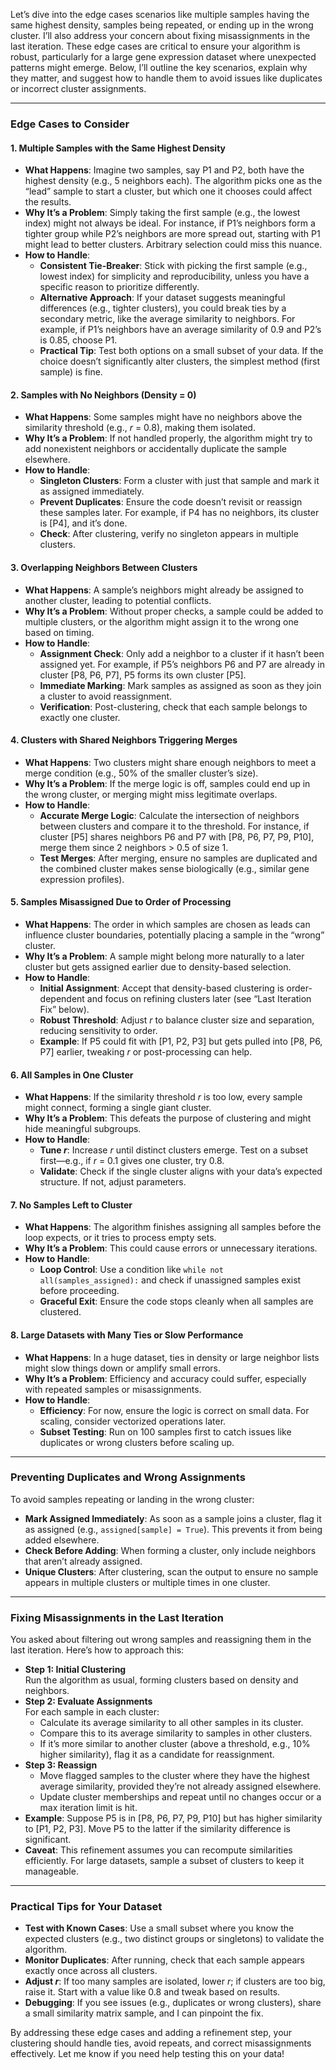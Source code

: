 Let’s dive into the edge cases scenarios like multiple samples having the same highest density, samples being repeated, or ending up in the wrong cluster. I’ll also address your concern about fixing misassignments in the last iteration. These edge cases are critical to ensure your algorithm is robust, particularly for a large gene expression dataset where unexpected patterns might emerge. Below, I’ll outline the key scenarios, explain why they matter, and suggest how to handle them to avoid issues like duplicates or incorrect cluster assignments.

---

### Edge Cases to Consider

#### 1. **Multiple Samples with the Same Highest Density**

- **What Happens**: Imagine two samples, say P1 and P2, both have the highest density (e.g., 5 neighbors each). The algorithm picks one as the “lead” sample to start a cluster, but which one it chooses could affect the results.
- **Why It’s a Problem**: Simply taking the first sample (e.g., the lowest index) might not always be ideal. For instance, if P1’s neighbors form a tighter group while P2’s neighbors are more spread out, starting with P1 might lead to better clusters. Arbitrary selection could miss this nuance.
- **How to Handle**:
  - **Consistent Tie-Breaker**: Stick with picking the first sample (e.g., lowest index) for simplicity and reproducibility, unless you have a specific reason to prioritize differently.
  - **Alternative Approach**: If your dataset suggests meaningful differences (e.g., tighter clusters), you could break ties by a secondary metric, like the average similarity to neighbors. For example, if P1’s neighbors have an average similarity of 0.9 and P2’s is 0.85, choose P1.
  - **Practical Tip**: Test both options on a small subset of your data. If the choice doesn’t significantly alter clusters, the simplest method (first sample) is fine.

#### 2. **Samples with No Neighbors (Density = 0)**

- **What Happens**: Some samples might have no neighbors above the similarity threshold (e.g., _r_ = 0.8), making them isolated.
- **Why It’s a Problem**: If not handled properly, the algorithm might try to add nonexistent neighbors or accidentally duplicate the sample elsewhere.
- **How to Handle**:
  - **Singleton Clusters**: Form a cluster with just that sample and mark it as assigned immediately.
  - **Prevent Duplicates**: Ensure the code doesn’t revisit or reassign these samples later. For example, if P4 has no neighbors, its cluster is [P4], and it’s done.
  - **Check**: After clustering, verify no singleton appears in multiple clusters.

#### 3. **Overlapping Neighbors Between Clusters**

- **What Happens**: A sample’s neighbors might already be assigned to another cluster, leading to potential conflicts.
- **Why It’s a Problem**: Without proper checks, a sample could be added to multiple clusters, or the algorithm might assign it to the wrong one based on timing.
- **How to Handle**:
  - **Assignment Check**: Only add a neighbor to a cluster if it hasn’t been assigned yet. For example, if P5’s neighbors P6 and P7 are already in cluster [P8, P6, P7], P5 forms its own cluster [P5].
  - **Immediate Marking**: Mark samples as assigned as soon as they join a cluster to avoid reassignment.
  - **Verification**: Post-clustering, check that each sample belongs to exactly one cluster.

#### 4. **Clusters with Shared Neighbors Triggering Merges**

- **What Happens**: Two clusters might share enough neighbors to meet a merge condition (e.g., 50% of the smaller cluster’s size).
- **Why It’s a Problem**: If the merge logic is off, samples could end up in the wrong cluster, or merging might miss legitimate overlaps.
- **How to Handle**:
  - **Accurate Merge Logic**: Calculate the intersection of neighbors between clusters and compare it to the threshold. For instance, if cluster [P5] shares neighbors P6 and P7 with [P8, P6, P7, P9, P10], merge them since 2 neighbors > 0.5 of size 1.
  - **Test Merges**: After merging, ensure no samples are duplicated and the combined cluster makes sense biologically (e.g., similar gene expression profiles).

#### 5. **Samples Misassigned Due to Order of Processing**

- **What Happens**: The order in which samples are chosen as leads can influence cluster boundaries, potentially placing a sample in the “wrong” cluster.
- **Why It’s a Problem**: A sample might belong more naturally to a later cluster but gets assigned earlier due to density-based selection.
- **How to Handle**:
  - **Initial Assignment**: Accept that density-based clustering is order-dependent and focus on refining clusters later (see “Last Iteration Fix” below).
  - **Robust Threshold**: Adjust _r_ to balance cluster size and separation, reducing sensitivity to order.
  - **Example**: If P5 could fit with [P1, P2, P3] but gets pulled into [P8, P6, P7] earlier, tweaking _r_ or post-processing can help.

#### 6. **All Samples in One Cluster**

- **What Happens**: If the similarity threshold _r_ is too low, every sample might connect, forming a single giant cluster.
- **Why It’s a Problem**: This defeats the purpose of clustering and might hide meaningful subgroups.
- **How to Handle**:
  - **Tune _r_**: Increase _r_ until distinct clusters emerge. Test on a subset first—e.g., if _r_ = 0.1 gives one cluster, try 0.8.
  - **Validate**: Check if the single cluster aligns with your data’s expected structure. If not, adjust parameters.

#### 7. **No Samples Left to Cluster**

- **What Happens**: The algorithm finishes assigning all samples before the loop expects, or it tries to process empty sets.
- **Why It’s a Problem**: This could cause errors or unnecessary iterations.
- **How to Handle**:
  - **Loop Control**: Use a condition like `while not all(samples_assigned):` and check if unassigned samples exist before proceeding.
  - **Graceful Exit**: Ensure the code stops cleanly when all samples are clustered.

#### 8. **Large Datasets with Many Ties or Slow Performance**

- **What Happens**: In a huge dataset, ties in density or large neighbor lists might slow things down or amplify small errors.
- **Why It’s a Problem**: Efficiency and accuracy could suffer, especially with repeated samples or misassignments.
- **How to Handle**:
  - **Efficiency**: For now, ensure the logic is correct on small data. For scaling, consider vectorized operations later.
  - **Subset Testing**: Run on 100 samples first to catch issues like duplicates or wrong clusters before scaling up.

---

### Preventing Duplicates and Wrong Assignments

To avoid samples repeating or landing in the wrong cluster:

- **Mark Assigned Immediately**: As soon as a sample joins a cluster, flag it as assigned (e.g., `assigned[sample] = True`). This prevents it from being added elsewhere.
- **Check Before Adding**: When forming a cluster, only include neighbors that aren’t already assigned.
- **Unique Clusters**: After clustering, scan the output to ensure no sample appears in multiple clusters or multiple times in one cluster.

---

### Fixing Misassignments in the Last Iteration

You asked about filtering out wrong samples and reassigning them in the last iteration. Here’s how to approach this:

- **Step 1: Initial Clustering**  
  Run the algorithm as usual, forming clusters based on density and neighbors.
- **Step 2: Evaluate Assignments**  
  For each sample in each cluster:
  - Calculate its average similarity to all other samples in its cluster.
  - Compare this to its average similarity to samples in other clusters.
  - If it’s more similar to another cluster (above a threshold, e.g., 10% higher similarity), flag it as a candidate for reassignment.
- **Step 3: Reassign**
  - Move flagged samples to the cluster where they have the highest average similarity, provided they’re not already assigned elsewhere.
  - Update cluster memberships and repeat until no changes occur or a max iteration limit is hit.
- **Example**: Suppose P5 is in [P8, P6, P7, P9, P10] but has higher similarity to [P1, P2, P3]. Move P5 to the latter if the similarity difference is significant.
- **Caveat**: This refinement assumes you can recompute similarities efficiently. For large datasets, sample a subset of clusters to keep it manageable.

---

### Practical Tips for Your Dataset

- **Test with Known Cases**: Use a small subset where you know the expected clusters (e.g., two distinct groups or singletons) to validate the algorithm.
- **Monitor Duplicates**: After running, check that each sample appears exactly once across all clusters.
- **Adjust _r_**: If too many samples are isolated, lower _r_; if clusters are too big, raise it. Start with a value like 0.8 and tweak based on results.
- **Debugging**: If you see issues (e.g., duplicates or wrong clusters), share a small similarity matrix sample, and I can pinpoint the fix.

By addressing these edge cases and adding a refinement step, your clustering should handle ties, avoid repeats, and correct misassignments effectively. Let me know if you need help testing this on your data!
